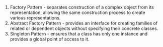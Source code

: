 1. Factory Pattern - separates construction of a complex object from its representation, allowing the same construction process to create various representations. 
2. Abstract Factory Pattern - provides an interface for creating families of related or dependent objects without specifying their concrete classes.
3. Singleton Pattern - ensures that a class has only one instance and provides a global point of access to it.